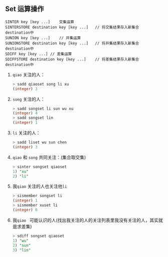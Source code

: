 ## Set 运算操作

```
SINTER key [key ...]	交集运算
SINTERSTORE destination key [key ...]	// 将交集结果存入新集合destination中
SUNION key [key ...]	// 并集运算
SUNIONSTORE destination key [key ...]	// 将并集结果存入新集合destination中
SDIFF key [key ...]	// 差集运算
SDIFFSTORE destination key [key ...]	// 将差集结果存入新集合destination中
```

1. `qiao` 关注的人：

   ```sql
   > sadd qiaoset song li xu
   (integer) 3
   ```

2. `song` 关注的人：

   ```sql
   > sadd songset li sun wu xu
   (integer) 4
   > sadd songset lin
   (integer) 1
   ```

3. `li` 关注的人：

   ```sql
   > sadd liset wu sun chen
   (integer) 3
   ```

4. `qiao` 和 `song` 共同关注：(集合取交集)

   ```sql
   > sinter songset qiaoset
   1) "xu"
   2) "li"
   ```

5. 我`qiao` 关注的人也关注他`li`

   ```sql
   > sismember songset li
   (integer) 1
   > sismember xuset li
   (integer) 0
   ```

6. 我`qiao ` 可能认识的人(找出我关注的人的关注列表里我没有关注的人，其实就是求差集)

   ```sql
   > sdiff songset qiaoset
   1) "wu"
   2) "sun"
   3) "lin"
   ```

   

